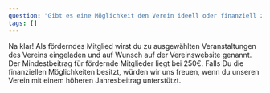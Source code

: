 ```yaml
---
question: "Gibt es eine Möglichkeit den Verein ideell oder finanziell zu unterstützen?"
tags: []
---
```


Na klar! Als förderndes Mitglied wirst du zu ausgewählten Veranstaltungen des Vereins eingeladen und auf Wunsch auf der Vereinswebsite genannt. Der Mindestbeitrag für fördernde Mitglieder liegt bei 250€. Falls Du die finanziellen Möglichkeiten besitzt, würden wir uns freuen, wenn du unseren Verein mit einem höheren Jahresbeitrag unterstützt.
